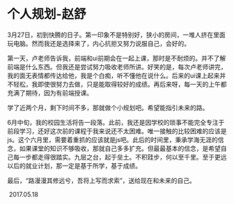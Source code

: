 # 个人规划-赵舒

3月27日，初到快腾的日子。第一印象不是特别好，狭小的房间，一堆人挤在里面玩电脑。然而我还是选择来了，内心抗拒又努力说服自己，会好的。

第一天，卢老师告诉我，前端和ui前期会在一起上课，那时是不耐烦的。并不了解前端是什么东西。但我还是尝试努力吸收老师所讲。好笑的是，每次卢老师讲完，我的面无表情都传达给他，我是个白痴，听不懂他在说什么。后来的ui课上起来并不轻松，我即使很努力去做，只是能取得较好的成绩。再后来呀，每一天的上午都充满了期待，因为有前端授课。

学了近两个月，剩下时间不多，那就做个小规划吧。希望能指引未来的路。

6月中旬，我的校园生活将告一段落。此前，我还是因学校的琐事不能完全专注于前段学习，还好这次前的课程于我来说还不太困难。唯一接触的比较困难的应该是js。这个六月里，需要着重抓的应该就是js吧。此后的时间里，秉承学海无涯的信念，如果课堂的知识不够吸收，那就自己多多扩充。但最最基本的信念，是希望自己每一步都走得很踏实。九层之台，起于垒土。不积跬步，何以至千里。至于更远以后的就业计划，那一定是基于所学，基于成绩。

最后，“路漫漫其修远兮，吾将上写而求索”，送给现在和未来的自己。



​                                                                                                                                       2017.05.18

